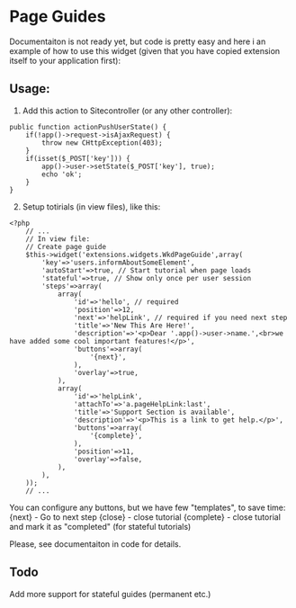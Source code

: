 # Page Guides #

Documentaiton is not ready yet, but code is pretty easy and here i an example of how to use this widget (given that you have copied extension itself to your application first):

## Usage: ##

1. Add this action to Sitecontroller (or any other controller):

~~~
public function actionPushUserState() {
	if(!app()->request->isAjaxRequest) {
		throw new CHttpException(403);
	}
	if(isset($_POST['key'])) {
		app()->user->setState($_POST['key'], true);
		echo 'ok';
	}
}
~~~

2. Setup totirials (in view files), like this:
~~~
<?php
	// ...
	// In view file:
	// Create page guide
	$this->widget('extensions.widgets.WkdPageGuide',array(
		'key'=>'users.informAboutSomeElement',
		'autoStart'=>true, // Start tutorial when page loads
		'stateful'=>true, // Show only once per user session
		'steps'=>array(
			array(
				'id'=>'hello', // required
				'position'=>12,
				'next'=>'helpLink', // required if you need next step
				'title'=>'New This Are Here!',
				'description'=>'<p>Dear '.app()->user->name.',<br>we have added some cool important features!</p>',
				'buttons'=>array(
					'{next}',
				),
				'overlay'=>true,
			),
			array(
				'id'=>'helpLink',
				'attachTo'=>'a.pageHelpLink:last',
				'title'=>'Support Section is available',
				'description'=>'<p>This is a link to get help.</p>',
				'buttons'=>array(
					'{complete}',
				),
				'position'=>11,
				'overlay'=>false,
			),
		),
	));
	// ...
~~~

You can configure any buttons, but we have few "templates", to save time:
{next} - Go to next step
{close} - close tutorial
{complete} - close tutorial and mark it as "completed" (for stateful tutorials)

Please, see documentaiton in code for details. 

## Todo ##
Add more support for stateful guides (permanent etc.)